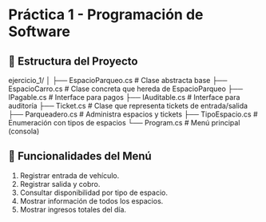 # Práctica 1 - Programación de Software 

## 📂 Estructura del Proyecto
ejercicio_1/
│
├── EspacioParqueo.cs   # Clase abstracta base
├── EspacioCarro.cs     # Clase concreta que hereda de EspacioParqueo
├── IPagable.cs         # Interface para pagos
├── IAuditable.cs       # Interface para auditoría
├── Ticket.cs           # Clase que representa tickets de entrada/salida
├── Parqueadero.cs      # Administra espacios y tickets
├── TipoEspacio.cs      # Enumeración con tipos de espacios
└── Program.cs          # Menú principal (consola)



## 🎯 Funcionalidades del Menú
1. Registrar entrada de vehículo.  
2. Registrar salida y cobro.  
3. Consultar disponibilidad por tipo de espacio.  
4. Mostrar información de todos los espacios.  
5. Mostrar ingresos totales del día.  
